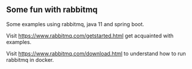## Some fun with rabbitmq

Some examples using rabbitmq, java 11 and spring boot.

Visit https://www.rabbitmq.com/getstarted.html get acquainted with examples.

Visit https://www.rabbitmq.com/download.html to understand how to run rabbitmq in docker.
